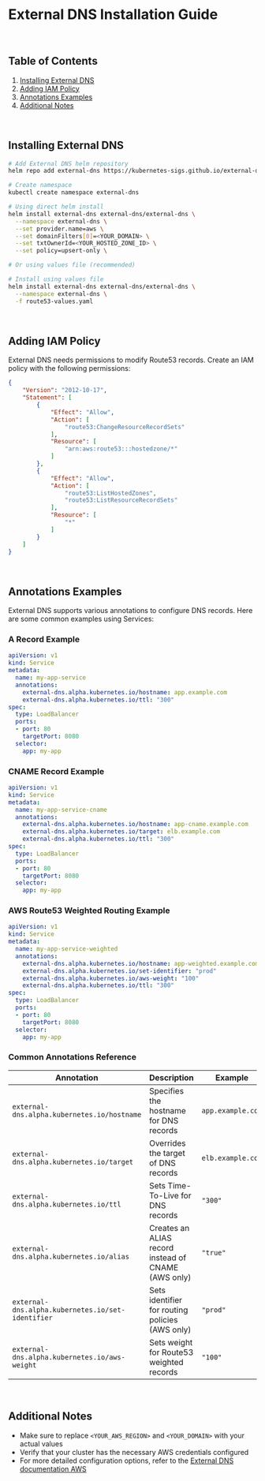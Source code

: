 # External DNS Installation Guide

<br/>

## Table of Contents
1. [Installing External DNS](#installing-external-dns)
2. [Adding IAM Policy](#adding-iam-policy)
3. [Annotations Examples](#annotations-examples)
4. [Additional Notes](#additional-notes)

<br/>

## Installing External DNS
```bash
# Add External DNS helm repository
helm repo add external-dns https://kubernetes-sigs.github.io/external-dns/

# Create namespace
kubectl create namespace external-dns

# Using direct helm install
helm install external-dns external-dns/external-dns \
  --namespace external-dns \
  --set provider.name=aws \
  --set domainFilters[0]=<YOUR_DOMAIN> \
  --set txtOwnerId=<YOUR_HOSTED_ZONE_ID> \
  --set policy=upsert-only \

# Or using values file (recommended)

# Install using values file
helm install external-dns external-dns/external-dns \
  --namespace external-dns \
  -f route53-values.yaml
```

<br/>

## Adding IAM Policy
External DNS needs permissions to modify Route53 records. Create an IAM policy with the following permissions:

```json
{
    "Version": "2012-10-17",
    "Statement": [
        {
            "Effect": "Allow",
            "Action": [
                "route53:ChangeResourceRecordSets"
            ],
            "Resource": [
                "arn:aws:route53:::hostedzone/*"
            ]
        },
        {
            "Effect": "Allow",
            "Action": [
                "route53:ListHostedZones",
                "route53:ListResourceRecordSets"
            ],
            "Resource": [
                "*"
            ]
        }
    ]
}
```

<br/>

## Annotations Examples
External DNS supports various annotations to configure DNS records. Here are some common examples using Services:

### A Record Example
```yaml
apiVersion: v1
kind: Service
metadata:
  name: my-app-service
  annotations:
    external-dns.alpha.kubernetes.io/hostname: app.example.com
    external-dns.alpha.kubernetes.io/ttl: "300"
spec:
  type: LoadBalancer
  ports:
  - port: 80
    targetPort: 8080
  selector:
    app: my-app
```

### CNAME Record Example
```yaml
apiVersion: v1
kind: Service
metadata:
  name: my-app-service-cname
  annotations:
    external-dns.alpha.kubernetes.io/hostname: app-cname.example.com
    external-dns.alpha.kubernetes.io/target: elb.example.com
    external-dns.alpha.kubernetes.io/ttl: "300"
spec:
  type: LoadBalancer
  ports:
  - port: 80
    targetPort: 8080
  selector:
    app: my-app
```

### AWS Route53 Weighted Routing Example
```yaml
apiVersion: v1
kind: Service
metadata:
  name: my-app-service-weighted
  annotations:
    external-dns.alpha.kubernetes.io/hostname: app-weighted.example.com
    external-dns.alpha.kubernetes.io/set-identifier: "prod"
    external-dns.alpha.kubernetes.io/aws-weight: "100"
    external-dns.alpha.kubernetes.io/ttl: "300"
spec:
  type: LoadBalancer
  ports:
  - port: 80
    targetPort: 8080
  selector:
    app: my-app
```

### Common Annotations Reference
| Annotation | Description | Example |
|------------|-------------|---------|
| `external-dns.alpha.kubernetes.io/hostname` | Specifies the hostname for DNS records | `app.example.com` |
| `external-dns.alpha.kubernetes.io/target` | Overrides the target of DNS records | `elb.example.com` |
| `external-dns.alpha.kubernetes.io/ttl` | Sets Time-To-Live for DNS records | `"300"` |
| `external-dns.alpha.kubernetes.io/alias` | Creates an ALIAS record instead of CNAME (AWS only) | `"true"` |
| `external-dns.alpha.kubernetes.io/set-identifier` | Sets identifier for routing policies (AWS only) | `"prod"` |
| `external-dns.alpha.kubernetes.io/aws-weight` | Sets weight for Route53 weighted records | `"100"` |

<br/>

## Additional Notes
- Make sure to replace `<YOUR_AWS_REGION>` and `<YOUR_DOMAIN>` with your actual values
- Verify that your cluster has the necessary AWS credentials configured
- For more detailed configuration options, refer to the [External DNS documentation AWS](https://github.com/kubernetes-sigs/external-dns/blob/master/docs/tutorials/aws.md)